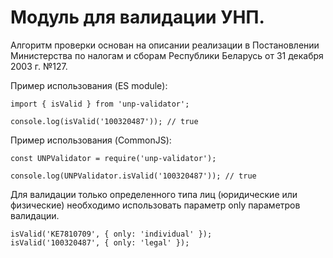 # Модуль для валидации УНП.

Алгоритм проверки основан на описании реализации в Постановлении Министерства по налогам и сборам Республики Беларусь от 31 декабря 2003 г. №127.

Пример использования (ES module):

    import { isValid } from 'unp-validator';

    console.log(isValid('100320487')); // true

Пример использования (CommonJS):

    const UNPValidator = require('unp-validator');

    console.log(UNPValidator.isValid('100320487')); // true

Для валидации только определенного типа лиц (юридические или физические) необходимо использовать параметр only параметров валидации.

    isValid('KE7810709', { only: 'individual' });
    isValid('100320487', { only: 'legal' });